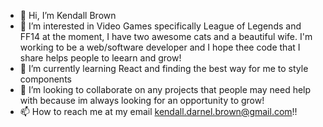 - 👋 Hi, I’m Kendall Brown
- 👀 I’m interested in Video Games specifically League of Legends and FF14 at the moment, I have two awesome cats and a beautiful wife. I'm working to be a web/software developer 
and I hope thee code that I share helps people to leearn and grow!
- 🌱 I’m currently learning React and finding the best way for me to style components
- 💞️ I’m looking to collaborate on any projects that people may need help with because im always looking for an opportunity to grow!
- 📫 How to reach me at my email kendall.darnel.brown@gmail.com!!

<!---
Kendallbrown1021/Kendallbrown1021 is a ✨ special ✨ repository because its `README.md` (this file) appears on your GitHub profile.
You can click the Preview link to take a look at your changes.
--->

